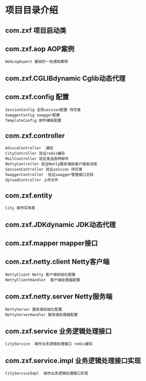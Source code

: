 # 项目目录介绍
## com.zxf 项目启动类
## com.zxf.aop AOP案例
    WebLogAspect 基础的一些通知案例
## com.zxf.CGLIBdynamic  Cglib动态代理
## com.zxf.config  配置
    SessionConfig 全局session配置 待完善
    SwaggerConfig swagger配置
    TemplateConfig 邮件模板配置
## com.zxf.controller
    AdivceController  通知
    CityController 验证redis缓存
    MailController 验证发送各种邮件
	NettyController	验证Netty服务端给客户端发消息
    SessionController 验证session 待完善
    SwaggerController  验证swagger管理接口文档
    UploadController 上传文件
## com.zxf.entity
    City 城市实体类
## com.zxf.JDKdynamic JDK动态代理
## com.zxf.mapper  mapper接口
## com.zxf.netty.client	Netty客户端
	NettyClient	Netty 客户端初始化配置
	NettyClientHandler	客户端处理器配置
## com.zxf.netty.server Netty服务端
	NettyServer 服务端初始化配置
	NettyServerHandler 服务端处理器配置
## com.zxf.service 业务逻辑处理接口
    CityService  城市业务逻辑处理接口 redis缓存
## com.zxf.service.impl 业务逻辑处理接口实现
    CityServiceImpl  城市业务逻辑处理接口实现
